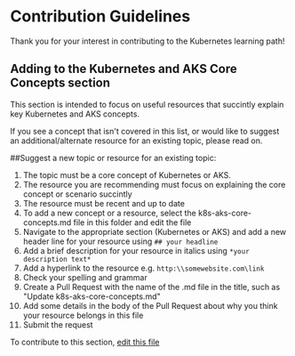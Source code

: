 # Contribution Guidelines

Thank you for your interest in contributing to the Kubernetes learning path!

## Adding to the Kubernetes and AKS Core Concepts section

This section is intended to focus on useful resources that succintly explain key Kubernetes and AKS concepts. 

If you see a concept that isn't covered in this list, or would like to suggest an additional/alternate resource for an existing topic, please read on.

##Suggest a new topic or resource for an existing topic:
1. The topic must be a core concept of Kubernetes or AKS. 
2. The resource you are recommending must focus on explaining the core concept or scenario succintly
3. The resource must be recent and up to date
4. To add a new concept or a resource, select the k8s-aks-core-concepts.md file in this folder and edit the file
5. Navigate to the appropriate section (Kubernetes or AKS) and add a new header line for your resource using `## your headline`
6. Add a brief description for your resource in italics using `*your description text*`
7. Add a hyperlink to the resource e.g. `http:\\somewebsite.com\link`
8. Check your spelling and grammar
9. Create a Pull Request with the name of the .md file in the title, such as "Update k8s-aks-core-concepts.md"
10. Add some details in the body of the Pull Request about why you think your resource belongs in this file
11. Submit the request

To contribute to this section, [edit this file](k8s-aks-core-concepts.md)
